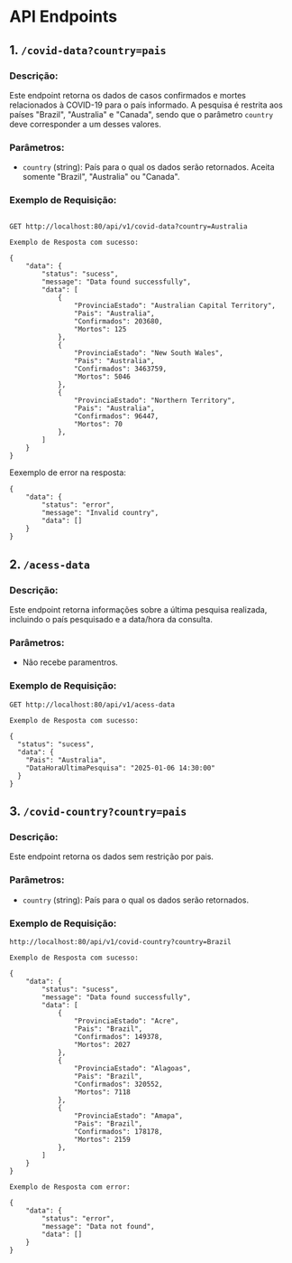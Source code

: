 # API Endpoints

## 1. `/covid-data?country=pais`

### Descrição:
Este endpoint retorna os dados de casos confirmados e mortes relacionados à COVID-19 para o país informado. A pesquisa é restrita aos países "Brazil", "Australia" e "Canada", sendo que o parâmetro `country` deve corresponder a um desses valores.

### Parâmetros:
- `country` (string): País para o qual os dados serão retornados. Aceita somente "Brazil", "Australia" ou "Canada".

### Exemplo de Requisição:
```http

GET http://localhost:80/api/v1/covid-data?country=Australia

Exemplo de Resposta com sucesso:

{
    "data": {
        "status": "sucess",
        "message": "Data found successfully",
        "data": [
            {
                "ProvinciaEstado": "Australian Capital Territory",
                "Pais": "Australia",
                "Confirmados": 203680,
                "Mortos": 125
            },
            {
                "ProvinciaEstado": "New South Wales",
                "Pais": "Australia",
                "Confirmados": 3463759,
                "Mortos": 5046
            },
            {
                "ProvinciaEstado": "Northern Territory",
                "Pais": "Australia",
                "Confirmados": 96447,
                "Mortos": 70
            },
        ]
    }
}
```

Eexemplo de error na resposta:

```http
{
    "data": {
        "status": "error",
        "message": "Invalid country",
        "data": []
    }
}
```

## 2. `/acess-data`

### Descrição:
Este endpoint retorna informações sobre a última pesquisa realizada, incluindo o país pesquisado e a data/hora da consulta.

### Parâmetros:
- Não recebe paramentros.

### Exemplo de Requisição:
```http
GET http://localhost:80/api/v1/acess-data

Exemplo de Resposta com sucesso:

{
  "status": "sucess",
  "data": {
    "Pais": "Australia",
    "DataHoraUltimaPesquisa": "2025-01-06 14:30:00"
  }
}
```

## 3. `/covid-country?country=pais`

### Descrição:
Este endpoint retorna os dados sem restrição por pais.

### Parâmetros:
- `country` (string): País para o qual os dados serão retornados.

### Exemplo de Requisição:
```http
http://localhost:80/api/v1/covid-country?country=Brazil

Exemplo de Resposta com sucesso:

{
    "data": {
        "status": "sucess",
        "message": "Data found successfully",
        "data": [
            {
                "ProvinciaEstado": "Acre",
                "Pais": "Brazil",
                "Confirmados": 149378,
                "Mortos": 2027
            },
            {
                "ProvinciaEstado": "Alagoas",
                "Pais": "Brazil",
                "Confirmados": 320552,
                "Mortos": 7118
            },
            {
                "ProvinciaEstado": "Amapa",
                "Pais": "Brazil",
                "Confirmados": 178178,
                "Mortos": 2159
            },
        ]
    }
}
```
```http
Exemplo de Resposta com error:

{
    "data": {
        "status": "error",
        "message": "Data not found",
        "data": []
    }
}
```





